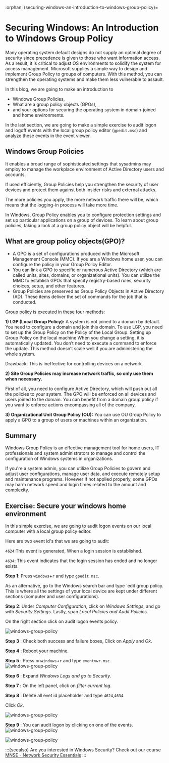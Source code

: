 :orphan:
(securing-windows-an-introduction-to-windows-group-policy)=
# Securing Windows: An Introduction to Windows Group Policy

Many operating system default designs do not supply an optimal degree of security since precedence is given to those who want information access. As a result, it is critical to adjust OS environments to solidify the system for access management. Microsoft supplies a simple way to design and implement Group Policy to groups of computers. With this method, you can strengthen the operating systems and make them less vulnerable to assault.

In this blog, we are going to make an introduction to

- Windows Group Policies,
- What are a group policy objects (GPOs),
- and your options for securing the operating system in domain-joined and home environments.

In the last section, we are going to make a simple exercise to audit logon and logoff events with the local group policy editor (`gpedit.msc`) and analyze these events in the event viewer.

## Windows Group Policies

It enables a broad range of sophisticated settings that sysadmins may employ to manage the workplace environment of Active Directory users and accounts.

If used efficiently, Group Policies help you strengthen the security of user devices and protect them against both insider risks and external attacks.

The more policies you apply, the more network traffic there will be, which means that the logging-in process will take more time.

In Windows, Group Policy enables you to configure protection settings and set up particular applications on a group of devices. To learn about group policies, taking a look at a group policy object will be helpful.

## What are group policy objects(GPO)?

- A GPO is a set of configurations produced with the Microsoft Management Console (MMC). If you are a Windows home user, you can configure the policy in your Group Policy Editor.
- You can link a GPO to specific or numerous Active Directory (which are called units, sites, domains, or organizational units). You can utilize the MMC to establish GPOs that specify registry-based rules, security choices, setup, and other features.
- Group Policies are preserved as Group Policy Objects in Active Directory (AD). These items deliver the set of commands for the job that is conducted.

Group policy is executed in these four methods:

**1) LGP (Local Group Policy):** A system is not joined to a domain by default. You need to configure a domain and join this domain. To use LGP, you need to set up the Group Policy on the Policy of the Local Group. Setting up Group Policy on the local machine When you change a setting, it is automatically updated. You don’t need to execute a command to enforce the update. This method doesn’t scale well if you are administering the whole system.

Drawback: This is ineffective for controlling devices on a network.

**2) Site Group Policies may increase network traffic, so only use them when necessary.**

First of all, you need to configure Active Directory, which will push out all the policies to your system. The GPO will be enforced on all devices and users joined to the domain. You can benefit from a domain group policy if you want to enforce actions encompassing all of the company.

**3) Organizational Unit Group Policy (OU):** You can use OU Group Policy to apply a GPO to a group of users or machines within an organization.

## Summary

Windows Group Policy is an effective management tool for home users, IT professionals and system administrators to manage and control the configuration of Windows systems in organizations.

If you're a system admin, you can utilize Group Policies to govern and adjust user configurations, manage user data, and execute remotely setup and maintenance programs.
Hovewer if not applied properly, some GPOs may harm network speed and login times related to the amount and complexity.

## Exercise: Secure your windows home environment

In this simple exercise, we are going to audit logon events on our local computer with a local group policy editor.

Here are two event id's that we are going to audit:

`4624`:This event is generated, When a login session is established.

`4634`: This event indicates that the login session has ended and no longer exists.

**Step 1**: Press `windows`+`r` and type `gpedit.msc`.

As an alternative, go to the Windows search bar and type `edit group policy.
This is where all the settings of your local device are kept under different sections (computer and user configurations).

**Step 2**: Under _Computer Configuration_, click on _Windows Settings_, and go with _Security Settings_. Lastly, span _Local Policies and Audit Policies_.

On the right section click on audit logon events policy.

![windows-group-policy](images/image17.png)

**Step 3** : Check both success and failure boxes, Click on _Apply_ and _Ok_.

**Step 4** : Reboot your machine.

**Step 5** : Press on`windows`+`r` and type `eventvwr.msc`.
![windows-group-policy](images/image18.png)

**Step 6** : Expand _Windows Logs and go to Security_.

**Step 7** : On the left panel, click on _filter current log_.

**Step 8** : Delete all evet id placeholder and type `4624`,`4634`.

Click _Ok_.

![windows-group-policy](images/image19.png)

**Step 9** : You can audit logon by clicking on one of the events.
![windows-group-policy](images/image20.png)

![windows-group-policy](images/image21.png)

:::{seealso}
Are you interested in Windows Security? Check out our course [MNSE - Network Security Essentials](https://www.mosse-institute.com/certifications/mnse-network-security-essentials.html)
:::
